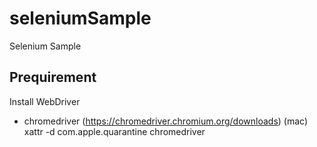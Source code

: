 # seleniumSample
Selenium Sample

## Prequirement
Install WebDriver 
- chromedriver (https://chromedriver.chromium.org/downloads)
(mac) xattr -d com.apple.quarantine chromedriver

